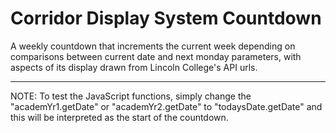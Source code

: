 # Corridor Display System Countdown
A weekly countdown that increments the current week depending on comparisons between current date and next monday parameters, with aspects of its display drawn from Lincoln College's API urls.

------------------------------------------------------------------------------------------------------------------------------------------
NOTE:
To test the JavaScript functions, simply change the "academYr1.getDate" or "academYr2.getDate" to "todaysDate.getDate" and this will be interpreted as the start of the countdown.
